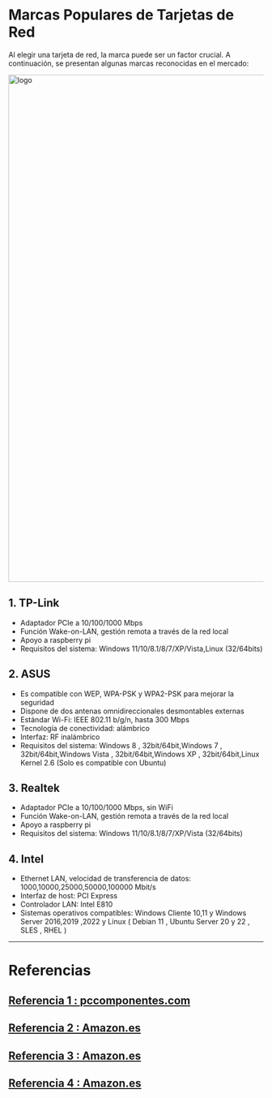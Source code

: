 # Marcas Populares de Tarjetas de Red

Al elegir una tarjeta de red, la marca puede ser un factor crucial. A continuación, se presentan algunas marcas reconocidas en el mercado:

<img src="/img/PRDCT1.png" alt="logo" width="1000px"></img>


## 1. **TP-Link**

 - Adaptador PCIe a 10/100/1000 Mbps
 - Función Wake-on-LAN, gestión remota a través de la red local
 - Apoyo a raspberry pi
 - Requisitos del sistema: Windows 11/10/8.1/8/7/XP/Vista,Linux (32/64bits)
   
## 2. **ASUS**

- Es compatible con WEP, WPA-PSK y WPA2-PSK para mejorar la seguridad
-   Dispone de dos antenas omnidireccionales desmontables externas
-  Estándar Wi-Fi: IEEE 802.11 b/g/n, hasta 300 Mbps
- Tecnología de conectividad: alámbrico
-   Interfaz: RF inalámbrico
-  Requisitos del sistema: Windows 8 , 32bit/64bit,Windows 7 , 32bit/64bit,Windows Vista , 32bit/64bit,Windows XP , 32bit/64bit,Linux Kernel 2.6 (Solo es compatible con Ubuntu)

## 3. **Realtek**

 - Adaptador PCIe a 10/100/1000 Mbps, sin WiFi
 - Función Wake-on-LAN, gestión remota a través de la red local
 - Apoyo a raspberry pi
 - Requisitos del sistema: Windows 11/10/8.1/8/7/XP/Vista (32/64bits)



## 4. **Intel**

- Ethernet LAN, velocidad de transferencia de datos: 1000,10000,25000,50000,100000 Mbit/s
- Interfaz de host: PCI Express
- Controlador LAN: Intel E810
-  Sistemas operativos compatibles: Windows Cliente 10,11 y Windows Server 2016,2019 ,2022 y Linux ( Debian 11 , Ubuntu Server 20 y 22 , SLES , RHEL )

***



# Referencias
## [Referencia 1 : pccomponentes.com](https://www.pccomponentes.com/intel-e810cqda2ocpv3-adaptador-y-tarjeta-de-red-interno-para-ocp-30)
## [Referencia 2 : Amazon.es](https://www.amazon.es/TP-LINK-TG-3468-Adaptador-Wake-LAN/dp/B003CFATNI)
## [Referencia 3 : Amazon.es](https://www.amazon.es/ASUS-PCE-N15-Tarjeta-Wi-Fi-802-11/dp/B0053GR2YI/ref=sr_1_7?__mk_es_ES=%C3%85M%C3%85%C5%BD%C3%95%C3%91&crid=17D8F2BLEGAW0&keywords=asus+network+card&qid=1707566758&sprefix=asus+network+card%2Caps%2C125&sr=8-7)
## [Referencia 4 : Amazon.es](https://www.amazon.es/10Gtek%C2%AE-Gigabit-Ethernet-Adaptador-convergente/dp/B071R3YS2H)





